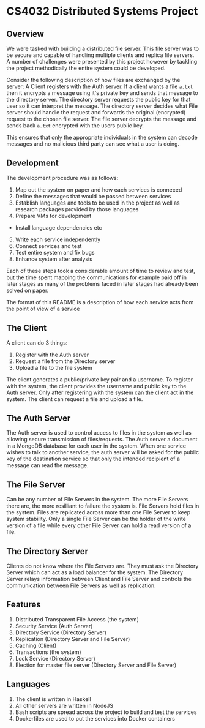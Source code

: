 # CS4032 Distributed Systems Project

## Overview
We were tasked with building a distributed file server. This file server was to be secure and capable of handling multiple clients and replica file servers. A number of challenges were presented by this project however by tackling the project methodically the entire system could be developed.

Consider the following description of how files are exchanged by the server:
A Client registers with the Auth server. If a client wants a file `a.txt` then it encrypts a message using it's private key and sends that message to the directory server. The directory server requests the public key for that user so it can interpret the message. The directory server decides what File server should handle the request and forwards the original (encrypted) request to the chosen file server. The file server decrypts the message and sends back `a.txt` encrypted with the users public key.

This ensures that only the appropriate individuals in the system can decode messages and no malicious third party can see what a user is doing.

## Development
The development procedure was as follows:

1. Map out the system on paper and how each services is conneced
2. Define the messages that would be passed between services
3. Establish languages and tools to be used in the project as well as research packages provided by those languages
4. Prepare VMs for development
  * Install language dependencies etc
5. Write each service independently
6. Connect services and test
7. Test entire system and fix bugs
8. Enhance system after analysis

Each of these steps took a considerable amount of time to review and test, but the time spent mapping the communications for example paid off in later stages as many of the problems faced in later stages had already been solved on paper.

The format of this README is a description of how each service acts from the point of view of a service

## The Client
A client can do 3 things:

1. Register with the Auth server 
2. Request a file from the Directory server
3. Upload a file to the file system

The client generates a public/private key pair and a username. To register with the system, the client provides the username and public key to the Auth server. Only after registering with the system can the client act in the system. The client can request a file and upload a file.

## The Auth Server
The Auth server is used to control access to files in the system as well as allowing secure transmission of files/requests. The Auth server a document in a MongoDB database for each user in the system. When one service wishes to talk to another service, the auth server will be asked for the public key of the destination service so that only the intended recipient of a message can read the message.

## The File Server
Can be any number of File Servers in the system. The more File Servers there are, the more resilliant to failure the system is. File Servers hold files in the system. Files are replicated across more than one File Server to keep system stability. Only a single File Server can be the holder of the write version of a file while every other File Server can hold a read version of a file.

## The Directory Server
Clients do not know where the File Servers are. They must ask the Directory Server which can act as a load balancer for the system. The Directory Server relays information between Client and File Server and controls the communication between File Servers as well as replication.

## Features
1. Distributed Transparent File Access (the system)
2. Security Service (Auth Server)
3. Directory Service (Directory Server)
4. Replication (Directory Server and File Server)
5. Caching (Client)
6. Transactions (the system)
7. Lock Service (Directory Server)
8. Election for master file server (Directory Server and File Server)

## Languages
1. The client is written in Haskell
2. All other servers are written in NodeJS
3. Bash scripts are spread across the project to build and test the services
4. Dockerfiles are used to put the services into Docker containers
